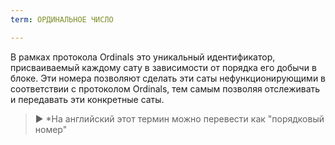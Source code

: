 ```yaml
---
term: ОРДИНАЛЬНОЕ ЧИСЛО

---
```

В рамках протокола Ordinals это уникальный идентификатор, присваиваемый каждому сату в зависимости от порядка его добычи в блоке. Эти номера позволяют сделать эти саты нефункционирующими в соответствии с протоколом Ordinals, тем самым позволяя отслеживать и передавать эти конкретные саты.

> ► *На английский этот термин можно перевести как "порядковый номер"